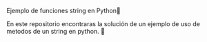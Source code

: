  Ejemplo de  funciones string en Python🧩

En este repositorio encontraras la solución de un ejemplo de uso de metodos de un string en python. 🐍

